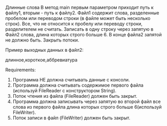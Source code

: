 Длинные слова
В метод main первым параметром приходит путь к файлу1, вторым - путь к файлу2.
Файл1 содержит слова, разделенные пробелом или переводом строки (в файле может быть несколько строк).
Все, что не относится к пробелу или переводу строки, разделителем не считать.
Записать в одну строку через запятую в Файл2 слова, длина которых строго больше 6.
В конце файла2 запятой не должно быть.
Закрыть потоки.

Пример выходных данных в файл2:

длинное,короткое,аббревиатура


Requirements:
1. Программа НЕ должна считывать данные с консоли.
2. Программа должна считывать содержимое первого файла (используй FileReader c конструктором String).
3. Поток чтения из файла (FileReader) должен быть закрыт.
4. Программа должна записывать через запятую во второй файл все слова из первого файла длина которых строго больше 6(используй FileWriter).
5. Поток записи в файл (FileWriter) должен быть закрыт.
